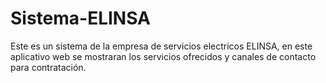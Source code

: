 # Sistema-ELINSA
Este es un sistema de la empresa de servicios electricos ELINSA, en este aplicativo web se mostraran los servicios ofrecidos y canales de contacto para contratación.
